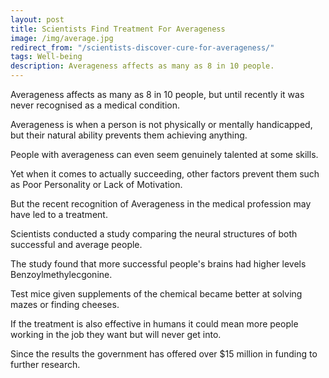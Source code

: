 ```yaml
---
layout: post
title: Scientists Find Treatment For Averageness
image: /img/average.jpg
redirect_from: "/scientists-discover-cure-for-averageness/"
tags: Well-being
description: Averageness affects as many as 8 in 10 people.
---
```


Averageness affects as many as 8 in 10 people, but until recently it was never recognised as a medical condition.

Averageness is when a person is not physically or mentally handicapped, but their natural ability prevents them achieving anything.

People with averageness can even seem genuinely talented at some skills.

Yet when it comes to actually succeeding, other factors prevent them such as Poor Personality or Lack of Motivation.

But the recent recognition of Averageness in the medical profession may have led to a treatment.

Scientists conducted a study comparing the neural structures of both successful and average people.

The study found that more successful people's brains had higher levels Benzoylmethylecgonine.

Test mice given supplements of the chemical became better at solving mazes or finding cheeses.

If the treatment is also effective in humans it could mean more people working in the job they want but will never get into.

Since the results the government has offered over $15 million in funding to further research.
